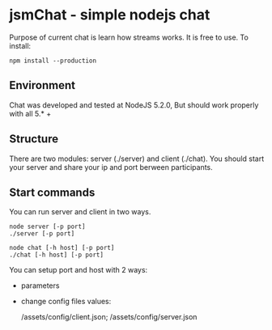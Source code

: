 # jsmChat - simple nodejs chat

Purpose of current chat is learn how streams works. It is free to use. 
To install:

	npm install --production

Environment
------------
Chat was developed and tested at NodeJS 5.2.0, But should work properly with all 5.* +

Structure
------------
There are two modules: server (./server) and client (./chat). You should start your server and share your ip and port berween participants.

Start commands
------------
You can run server and client in two ways.
	
	node server [-p port]
	./server [-p port]
	
	node chat [-h host] [-p port]
	./chat [-h host] [-p port]

You can setup port and host with 2 ways:
 - parameters
 - change config files values:

	/assets/config/client.json;
	/assets/config/server.json

